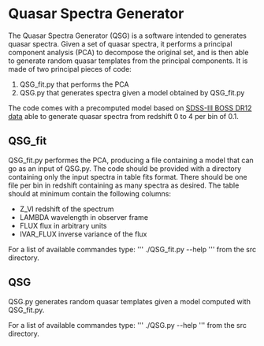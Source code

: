 # Quasar Spectra Generator 

The Quasar Spectra Generator (QSG) is a software intended to generates quasar spectra. Given a set of quasar spectra, it performs a principal component analysis (PCA) to decompose the original set, and is then able to generate random quasar templates from the principal components. It is made of two principal pieces of code: 

1. QSG_fit.py that performs the PCA 
2. QSG.py that generates spectra given a model obtained by QSG_fit.py

The code comes with a precomputed model based on <a href="http://www.sdss.org/dr12/">SDSS-III BOSS DR12 data</a> able to generate quasar spectra from redshift 0 to 4 per bin of 0.1. 

## QSG_fit

QSG_fit.py performes the PCA, producing a file containing a model that can go as an input of QSG.py. The code should be provided with a directory containing only the input spectra in table fits format. There should be one file per bin in redshift containing as many spectra as desired. The table should at minimum contain the following columns:
* Z_VI       redshift of the spectrum
* LAMBDA     wavelength in observer frame
* FLUX       flux in arbitrary units
* IVAR_FLUX  inverse variance of the flux 

For a list of available commandes type:
'''
./QSG_fit.py --help
'''
from the src directory.

## QSG

QSG.py generates random quasar templates given a model computed with QSG_fit.py.

For a list of available commandes type:
'''
./QSG.py --help
'''
from the src directory.



